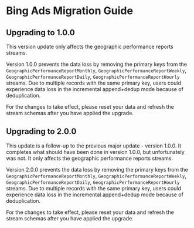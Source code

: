# Bing Ads Migration Guide

## Upgrading to 1.0.0

This version update only affects the geographic performance reports streams. 

Version 1.0.0 prevents the data loss by removing the primary keys from the `GeographicPerformanceReportMonthly`, `GeographicPerformanceReportWeekly`, `GeographicPerformanceReportDaily`, `GeographicPerformanceReportHourly` streams. 
Due to multiple records with the same primary key, users could experience data loss in the incremental append+dedup mode because of deduplication.

For the changes to take effect, please reset your data and refresh the stream schemas after you have applied the upgrade.

## Upgrading to 2.0.0

This update is a follow-up to the previous major update - version 1.0.0. It completes what should have been done in version 1.0.0, but unfortunately was not.
It only affects the geographic performance reports streams.

Version 2.0.0 prevents the data loss by removing the primary keys from the `GeographicPerformanceReportMonthly`, `GeographicPerformanceReportWeekly`, `GeographicPerformanceReportDaily`, `GeographicPerformanceReportHourly` streams. 
Due to multiple records with the same primary key, users could experience data loss in the incremental append+dedup mode because of deduplication.

For the changes to take effect, please reset your data and refresh the stream schemas after you have applied the upgrade.